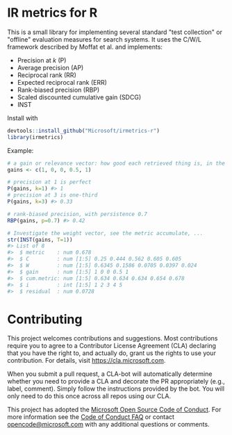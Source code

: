 # IR metrics for R

This is a small library for implementing several standard "test collection" or "offline" evaluation measures
for search systems. It uses the C/W/L framework described by Moffat et al. and implements:

* Precision at _k_ (P)
* Average precision (AP)
* Reciprocal rank (RR)
* Expected reciprocal rank (ERR)
* Rank-biased precision (RBP)
* Scaled discounted cumulative gain (SDCG)
* INST

Install with
```r
devtools::install_github("Microsoft/irmetrics-r")
library(irmetrics)
```

Example:

```r
# a gain or relevance vector: how good each retrieved thing is, in the order they appear
gains <- c(1, 0, 0, 0.5, 1)

# precision at 1 is perfect
P(gains, k=1) #> 1
# precision at 3 is one-third
P(gains, k=3) #> 0.33

# rank-biased precision, with persistence 0.7
RBP(gains, p=0.7) #> 0.42

# Investigate the weight vector, see the metric accumulate, ...
str(INST(gains, T=1))
#> List of 8
#>  $ metric    : num 0.678
#>  $ C         : num [1:5] 0.25 0.444 0.562 0.605 0.605
#>  $ W         : num [1:5] 0.6345 0.1586 0.0705 0.0397 0.024
#>  $ gain      : num [1:5] 1 0 0 0.5 1
#>  $ cum.metric: num [1:5] 0.634 0.634 0.634 0.654 0.678
#>  $ i         : int [1:5] 1 2 3 4 5
#>  $ residual  : num 0.0728
```

# Contributing

This project welcomes contributions and suggestions.  Most contributions require you to agree to a
Contributor License Agreement (CLA) declaring that you have the right to, and actually do, grant us
the rights to use your contribution. For details, visit https://cla.microsoft.com.

When you submit a pull request, a CLA-bot will automatically determine whether you need to provide
a CLA and decorate the PR appropriately (e.g., label, comment). Simply follow the instructions
provided by the bot. You will only need to do this once across all repos using our CLA.

This project has adopted the [Microsoft Open Source Code of Conduct](https://opensource.microsoft.com/codeofconduct/).
For more information see the [Code of Conduct FAQ](https://opensource.microsoft.com/codeofconduct/faq/) or
contact [opencode@microsoft.com](mailto:opencode@microsoft.com) with any additional questions or comments.
